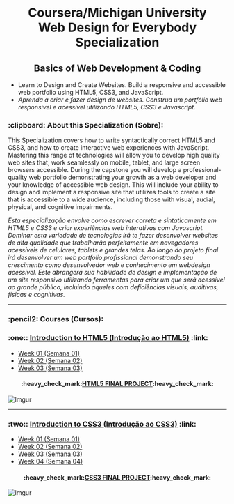
<h1 align="center">
    Coursera/Michigan University<br>Web Design for Everybody Specialization
</h1>

<h2 align="center">
    Basics of Web Development & Coding
</h2>

<ul>
    <li>Learn to Design and Create Websites. Build a responsive and accessible web portfolio using HTML5, CSS3, and JavaScript.
    </li>
    <li><em>Aprenda a criar e fazer design de websites. Construa um portfólio web responsivel e acessível utilizando HTML5, CSS3 e Javascript.</em>
    </li>
</ul>

<h3>
  :clipboard: About this Specialization (Sobre):
</h3>

<p>
  This Specialization covers how to write syntactically correct HTML5 and CSS3, and how to create interactive web experiences with JavaScript. Mastering this range of technologies will allow you to develop high quality web sites that, work seamlessly on mobile, tablet, and large screen browsers accessible. During the capstone you will develop a professional-quality web portfolio demonstrating your growth as a web developer and your knowledge of accessible web design. This will include your ability to design and implement a responsive site that utilizes tools to create a site that is accessible to a wide audience, including those with visual, audial, physical, and cognitive impairments.
</p>

<p>
  <em>Esta especialização envolve como escrever correta e sintaticamente em HTML5 e CSS3 e criar experiências web interativas com Javascript. Dominar esta variedade de tecnologias irá te fazer desenvolver websites de alta qualidade que trabalharão perfeitamente em navegadores acessíveis de celulares, tablets e grandes telas. Ao longo do projeto final irá desenvolver um web portfolio profissional demonstrando seu crescimento como desenvolvedor web e conhecimento em webdesign acessível. Este abrangerá sua habilidade de design e implementação de um site responsivo utilizando ferramentas para criar um que será acessível ao grande público, incluindo aqueles com deficiências visuais, auditivas, físicas e cognitivas.</em>
</p>    

<hr/>

<h3>:pencil2: Courses (Cursos):

<h3>
  :one:: <a href="https://www.coursera.org/learn/html">Introduction to HTML5 (Introdução ao HTML5)</a> :link:
</h3>

<ul>
    <li><a href="https://github.com/GersonBhrener/coursera-wd4e-specialization/tree/main/01-introduction-to-html5/01-week-one">Week 01 (Semana 01)</a></li>
    <li><a href="https://github.com/GersonBhrener/coursera-wd4e-specialization/tree/main/01-introduction-to-html5/02-week-two">Week 02 (Semana 02)</a></li>
    <li><a href="https://github.com/GersonBhrener/coursera-wd4e-specialization/tree/main/01-introduction-to-html5/03-week-three">Week 03 (Semana 03)</a></li>
</ul>

<h4 align="center"><b>:heavy_check_mark:<a href="https://codepen.io/gersonbhrener/pen/GRrwXed">HTML5 FINAL PROJECT</a>:heavy_check_mark:</b></h4>

![Imgur](https://i.imgur.com/8qRjqtXl.png)

<hr>

<h3>
  :two:: <a href="https://www.coursera.org/learn/introcss?specialization=web-design">Introduction to CSS3 (Introdução ao CSS3)</a> :link:
</h3>

<ul>
    <li><a href="https://github.com/GersonBhrener/coursera-wd4e-specialization/tree/main/02-introduction-to-css3/01-week-one">Week 01 (Semana 01)</a></li>
    <li><a href="https://github.com/GersonBhrener/coursera-wd4e-specialization/tree/main/02-introduction-to-css3/02-week-two">Week 02 (Semana 02)</a></li>
    <li><a href="https://github.com/GersonBhrener/coursera-wd4e-specialization/tree/main/02-introduction-to-css3/03-week-three">Week 03 (Semana 03)</a></li>
    <li><a href="https://github.com/GersonBhrener/coursera-wd4e-specialization/tree/main/02-introduction-to-css3/04-week-four">Week 04 (Semana 04)</a></li>
</ul>

<h4 align="center"><b>:heavy_check_mark:<a href="https://codepen.io/gersonbhrener/project/editor/AwpKkn">CSS3 FINAL PROJECT</a>:heavy_check_mark:</b></h4>

![Imgur](https://i.imgur.com/B2yOPbBl.png)
